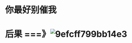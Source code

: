# 你最好别催我

# 后果 ===》![9efcff799bb14e3](https://user-images.githubusercontent.com/86919167/180611436-fe368c74-3e73-46bf-8a6f-1d1f407c29a0.gif)
